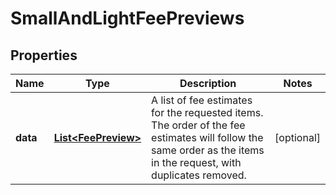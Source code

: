 
# SmallAndLightFeePreviews

## Properties
Name | Type | Description | Notes
------------ | ------------- | ------------- | -------------
**data** | [**List&lt;FeePreview&gt;**](FeePreview.md) | A list of fee estimates for the requested items. The order of the fee estimates will follow the same order as the items in the request, with duplicates removed. |  [optional]



